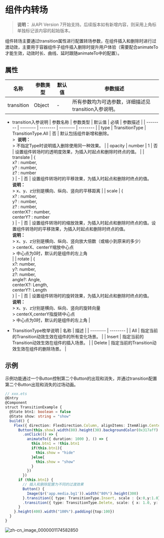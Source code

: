# 组件内转场

>  **说明：**
> 从API Version 7开始支持。后续版本如有新增内容，则采用上角标单独标记该内容的起始版本。


组件转场主要通过transition属性进行配置转场参数，在组件插入和删除时进行过渡动效，主要用于容器组件子组件插入删除时提升用户体验（需要配合animateTo才能生效，动效时长、曲线、延时跟随animateTo中的配置）。


## 属性

| 名称 | 参数类型 | 默认值 | 参数描述 |
| -------- | -------- | -------- | -------- |
| transition | Object | - | 所有参数均为可选参数，详细描述见transition入参说明。 |

- transition入参说明
  | 参数名称 | 参数类型 | 默认值 | 必填 | 参数描述 |
  | -------- | -------- | -------- | -------- | -------- |
  | type | TransitionType                                               | TransitionType.All | 否 | 默认包括组件新增和删除。<br/>>&nbsp;&nbsp;**说明：**<br/>>&nbsp;不指定Type时说明插入删除使用同一种效果。 |
  | opacity | number | 1 | 否 | 设置组件转场时的透明度效果，为插入时起点和删除时终点的值。 |
  | translate | {<br/>x?&nbsp;:&nbsp;number,<br/>y?&nbsp;:&nbsp;number,<br/>z?&nbsp;:&nbsp;number<br/>} | - | 否 | 设置组件转场时的平移效果，为插入时起点和删除时终点的值。<br/>**说明：**<br/>>&nbsp;x、y、z分别是横向、纵向、竖向的平移距离 |
  | scale | {<br/>x?&nbsp;:&nbsp;number,<br/>y?&nbsp;:&nbsp;number,<br/>z?&nbsp;:&nbsp;number,<br/>centerX?&nbsp;:&nbsp;number,<br/>centerY?&nbsp;:&nbsp;number<br/>} | - | 否 | 设置组件转场时的缩放效果，为插入时起点和删除时终点的值。设置组件转场时的平移效果，为插入时起点和删除时终点的值。<br/>**说明：**<br/>\>&nbsp;x、y、z分别是横向、纵向、竖向放大倍数（或缩小到原来的多少）<br/>>&nbsp;centerX、centerY缩放中心点<br/>>&nbsp;中心点为0时，默认的是组件的左上角<br/> |
  | rotate | {<br/>x?:&nbsp;number,<br/>y?:&nbsp;number,<br/>z?:&nbsp;number,<br/>angle?:&nbsp;Angle,<br/>centerX?:&nbsp;Length,<br/>centerY?:&nbsp;Length<br/>} | - | 否 | 设置组件转场时的旋转效果，为插入时起点和删除时终点的值。<br/>**说明：**<br/>>&nbsp;x、y、z分别是横向、纵向、竖向的旋转向量<br/>>&nbsp;centerX,centerY指旋转中心点<br/>>&nbsp;中心点为0时，默认的是组件的左上角 |

- TransitionType枚举说明
  | 名称 | 描述 |
  | -------- | -------- |
  | All | 指定当前的Transition动效生效在组件的所有变化场景。 |
  | Insert | 指定当前的Transition动效生效在组件的插入场景。 |
  | Delete | 指定当前的Transition动效生效在组件的删除场景。 |


## 示例

示例功能通过一个Button控制第二个Button的出现和消失，并通过transition配置第二个Button出现和消失的过场动画。

```ts
// xxx.ets
@Entry
@Component
struct TransitionExample {
  @State btn1: boolean = false
  @State show: string = "show"
  build() {
    Flex({ direction: FlexDirection.Column, alignItems: ItemAlign.Center,}) {
      Button(this.show).width(80).height(30).backgroundColor(0x317aff).margin({bottom:50})
        .onClick(() => {
          animateTo({ duration: 1000 }, () => {
            this.btn1 = !this.btn1
            if(this.btn1){
              this.show = "hide"
            }else{
              this.show = "show"
            }
          })
        })
      if (this.btn1) {
        // 插入和删除配置为不同的过渡效果
        Button() {
          Image($r('app.media.bg1')).width("80%").height(300)
        }.transition({ type: TransitionType.Insert, scale : {x:0,y:1.0} })
        .transition({ type: TransitionType.Delete, scale: { x: 1.0, y: 0.0 } })
      }
    }.height(400).width("100%").padding({top:100})
  }
}
```

![zh-cn_image_0000001174582850](figures/zh-cn_image_0000001174582850.gif)
